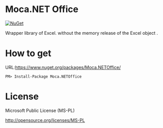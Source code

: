 # Moca.NET Office

[![NuGet](https://img.shields.io/nuget/v/Moca.NETOffice.svg)](https://www.nuget.org/packages/Moca.NETOffice/)

Wrapper library of Excel. without the memory release of the Excel object .

How to get
==========

URL:https://www.nuget.org/packages/Moca.NETOffice/
```
PM> Install-Package Moca.NETOffice
```


License
=======

Microsoft Public License (MS-PL)

http://opensource.org/licenses/MS-PL

